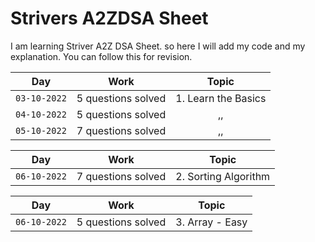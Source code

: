# Strivers A2ZDSA Sheet
I am learning Striver A2Z DSA Sheet. so here I will add my code and my explanation. You can follow this for revision. 

|Day|Work|Topic|
|:--------:|:--------:|:--------:|
|```03-10-2022```| 5 questions solved | 1. Learn the Basics |
|```04-10-2022```| 5 questions solved | ,, |
|```05-10-2022```| 7 questions solved | ,, |

|Day|Work|Topic|
|:--------:|:--------:|:--------:|
|```06-10-2022```| 7 questions solved | 2. Sorting Algorithm |

|Day|Work|Topic|
|:--------:|:--------:|:--------:|
|```06-10-2022```| 5 questions solved | 3. Array - Easy |
